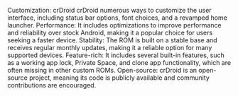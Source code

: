 
Customization: crDroid crDroid numerous ways to customize the user interface, including status bar options, font choices, and a revamped home launcher.
Performance: It includes optimizations to improve performance and reliability over stock Android, making it a popular choice for users seeking a faster device.
Stability: The ROM is built on a stable base and receives regular monthly updates, making it a reliable option for many supported devices.
Feature-rich: It includes several built-in features, such as a working app lock, Private Space, and clone app functionality, which are often missing in other custom ROMs.
Open-source: crDroid is an open-source project, meaning its code is publicly available and community contributions are encouraged. 
